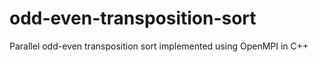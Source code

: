 # odd-even-transposition-sort
Parallel odd-even transposition sort implemented using OpenMPI in C++ 
